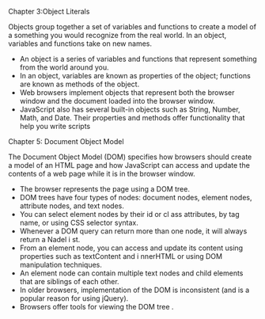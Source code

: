 Chapter 3:Object Literals


Objects group together a set of variables and functions to create a model 
of a something you would recognize from the real world. In an object, 
variables and functions take on new names.

- An object is a series of variables and functions that
represent something from the world around you. 
- In an object, variables are known as properties of the 
object; functions are known as methods of the object. 
- Web browsers implement objects that represent both 
the browser window and the document loaded into the 
browser window. 
- JavaScript also has several built-in objects such as 
String, Number, Math, and Date. Their properties and 
methods offer functionality that help you write scripts



Chapter 5: Document Object Model

The Document Object Model (DOM) specifies 
how browsers should create a model of an HTML 
page and how JavaScript can access and update the 
contents of a web page while it is in the browser window.

- The browser represents the page using a DOM tree. 
- DOM trees have four types of nodes: document nodes, 
element nodes, attribute nodes, and text nodes. 
- You can select element nodes by their id or cl ass 
attributes, by tag name, or using CSS selector syntax. 
- Whenever a DOM query can return more than one 
node, it will always return a Nadel i st. 
- From an element node, you can access and update its 
content using properties such as textContent and 
i nnerHTML or using DOM manipulation techniques. 
- An element node can contain multiple text nodes and 
child elements that are siblings of each other. 
- In older browsers, implementation of the DOM is 
inconsistent (and is a popular reason for using jQuery). 
- Browsers offer tools for viewing the DOM tree .
